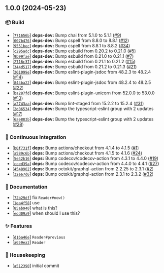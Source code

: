 ## 1.0.0 (2024-05-23)

### :package: Build

- [[`771656b`](https://github.com/flex-development/vfile-reader/commit/771656b54c7484d3e1097973afdcdef58faf69a9)] **deps-dev:** Bump chai from 5.1.0 to 5.1.1 ([#9](https://github.com/flex-development/vfile-reader/issues/9))
- [[`007b476`](https://github.com/flex-development/vfile-reader/commit/007b4761bf36785af5e0a052f4e7b140ab0877c6)] **deps-dev:** Bump cspell from 8.8.0 to 8.8.1 ([#12](https://github.com/flex-development/vfile-reader/issues/12))
- [[`9551bec`](https://github.com/flex-development/vfile-reader/commit/9551bec9e97d7c56ab393dc9ef5af8a7901acd93)] **deps-dev:** Bump cspell from 8.8.1 to 8.8.2 ([#34](https://github.com/flex-development/vfile-reader/issues/34))
- [[`c295adc`](https://github.com/flex-development/vfile-reader/commit/c295adc89b36e172176daea32d6d4e826bfd8d01)] **deps-dev:** Bump esbuild from 0.20.2 to 0.21.0 ([#5](https://github.com/flex-development/vfile-reader/issues/5))
- [[`9b99fae`](https://github.com/flex-development/vfile-reader/commit/9b99faebf754e8445f75d1ff98d9e92e4d1bb128)] **deps-dev:** Bump esbuild from 0.21.0 to 0.21.1 ([#7](https://github.com/flex-development/vfile-reader/issues/7))
- [[`2716c37`](https://github.com/flex-development/vfile-reader/commit/2716c37ecf2d1b0749c47d62cf1314ff344441cb)] **deps-dev:** Bump esbuild from 0.21.1 to 0.21.2 ([#15](https://github.com/flex-development/vfile-reader/issues/15))
- [[`344d517`](https://github.com/flex-development/vfile-reader/commit/344d517418688493ada20f1761640371b762b141)] **deps-dev:** Bump esbuild from 0.21.2 to 0.21.3 ([#21](https://github.com/flex-development/vfile-reader/issues/21))
- [[`201099e`](https://github.com/flex-development/vfile-reader/commit/201099e194a39b217b731a6dcf6237125aff7992)] **deps-dev:** Bump eslint-plugin-jsdoc from 48.2.3 to 48.2.4 ([#14](https://github.com/flex-development/vfile-reader/issues/14))
- [[`844ba22`](https://github.com/flex-development/vfile-reader/commit/844ba2206229413cc0c76847f4ece1b49c693f70)] **deps-dev:** Bump eslint-plugin-jsdoc from 48.2.4 to 48.2.5 ([#22](https://github.com/flex-development/vfile-reader/issues/22))
- [[`ba287fd`](https://github.com/flex-development/vfile-reader/commit/ba287fd79d78ac95cccfb5442b5daad6c76f3d42)] **deps-dev:** Bump eslint-plugin-unicorn from 52.0.0 to 53.0.0 ([#13](https://github.com/flex-development/vfile-reader/issues/13))
- [[`a2743aa`](https://github.com/flex-development/vfile-reader/commit/a2743aa19dfb8ed29e9a1c53edf528aa98ac43ae)] **deps-dev:** Bump lint-staged from 15.2.2 to 15.2.4 ([#31](https://github.com/flex-development/vfile-reader/issues/31))
- [[`2d86534`](https://github.com/flex-development/vfile-reader/commit/2d86534fa2aba06267854b824837063f34da8f9b)] **deps-dev:** Bump the typescript-eslint group with 2 updates ([#17](https://github.com/flex-development/vfile-reader/issues/17))
- [[`6ae883b`](https://github.com/flex-development/vfile-reader/commit/6ae883bf6bb4467a1e79cbdc0abd2d99fd3f458a)] **deps-dev:** Bump the typescript-eslint group with 2 updates ([#28](https://github.com/flex-development/vfile-reader/issues/28))

### :robot: Continuous Integration

- [[`b0f731f`](https://github.com/flex-development/vfile-reader/commit/b0f731f42a30dcb83bde9098bd2ff57dc3585905)] **deps:** Bump actions/checkout from 4.1.4 to 4.1.5 ([#1](https://github.com/flex-development/vfile-reader/issues/1))
- [[`a589c6b`](https://github.com/flex-development/vfile-reader/commit/a589c6b05493f833385a386f50572fd26910d799)] **deps:** Bump actions/checkout from 4.1.5 to 4.1.6 ([#24](https://github.com/flex-development/vfile-reader/issues/24))
- [[`5e42b16`](https://github.com/flex-development/vfile-reader/commit/5e42b16f214d38c45865cc438b25b7dcafa50ac0)] **deps:** Bump codecov/codecov-action from 4.3.1 to 4.4.0 ([#19](https://github.com/flex-development/vfile-reader/issues/19))
- [[`cced39a`](https://github.com/flex-development/vfile-reader/commit/cced39a03fb8142b4c65ee63ad8f614c79c1035f)] **deps:** Bump codecov/codecov-action from 4.4.0 to 4.4.1 ([#27](https://github.com/flex-development/vfile-reader/issues/27))
- [[`4548902`](https://github.com/flex-development/vfile-reader/commit/4548902f68ca3e5ca4d1f7a394412240384d9350)] **deps:** Bump octokit/graphql-action from 2.2.25 to 2.3.1 ([#2](https://github.com/flex-development/vfile-reader/issues/2))
- [[`32e67d6`](https://github.com/flex-development/vfile-reader/commit/32e67d6b45673d3a6902e103b2f060e944f28598)] **deps:** Bump octokit/graphql-action from 2.3.1 to 2.3.2 ([#32](https://github.com/flex-development/vfile-reader/issues/32))

### :pencil: Documentation

- [[`72b29df`](https://github.com/flex-development/vfile-reader/commit/72b29df1c3e31986882e53b635a08ce37073e11c)] fix `Reader#now()`
- [[`1ea4f58`](https://github.com/flex-development/vfile-reader/commit/1ea4f583dc9b953cbf9c3e63fa801b8c33cfe5d3)] use
- [[`85ab940`](https://github.com/flex-development/vfile-reader/commit/85ab94023594f8089a10741bd05a571132ec6bf9)] what is this?
- [[`edd09a9`](https://github.com/flex-development/vfile-reader/commit/edd09a93bdbf2619dc4aeafbdf0ee2e0ace222b7)] when should I use this?

### :sparkles: Features

- [[`d16a46e`](https://github.com/flex-development/vfile-reader/commit/d16a46e4243b333b8c0811aa7c329a649d705321)] `Reader#previous`
- [[`a659ea3`](https://github.com/flex-development/vfile-reader/commit/a659ea3aa2d250e8d8ac8cdf3b1ed97ee09c7d2f)] `Reader`

### :house_with_garden: Housekeeping

- [[`a512390`](https://github.com/flex-development/vfile-reader/commit/a512390df6e0b65146ca8d3516622fa1e48a6c21)] initial commit


